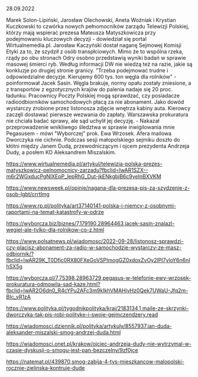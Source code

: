 28.09.2022

Marek Solon-Lipiński, Jarosław Olechowski, Aneta Woźniak i Krystian Kuczkowski to czwórka nowych pełnomocników zarządu Telewizji Polskiej, którzy mają wspierać prezesa Mateusza Matyszkowicza przy podejmowaniu kluczowych decyzji - dowiedział się portal Wirtualnemedia.pl. Jarosław Kaczyński dostał naganę Sejmowej Komisji Etyki za to, że szydził z osób transpłciowych. Mimo że to wspólna rzeka, rządy po obu stronach Odry osobno przedstawią wyniki badań w sprawie masowej śmierci ryb. Według informacji DW nie wiedzą też na razie, jakie są konkluzje po drugiej stronie granicy. "Trzeba podejmować trudne i odpowiedzialne decyzje. Kierujemy 600 tys. ton węgla dla rolników" - poinformował Jacek Sasin.
 Węgla brakuje, normy opału zostały zniesione, a z transportów z egzotycznych krajów do palenia nadaje się 20 proc. ładunku. Pracownicy Poczty Polskiej mogą sprawdzać, czy posiadacze radioodbiorników samochodowych płacą za nie abonament. Jako dowód wystarczy zrobione przez listonosza zdjęcie wnętrza kabiny auta. Kierowcy zaczęli dostawać pierwsze wezwania do zapłaty. Warszawska prokuratura nie chciała badać sprawy, ale sąd uchylił jej decyzję. - Nakazał przeprowadzenie wnikliwego śledztwa w sprawie inwigilowania mnie Pegasusem - mówi "Wyborczej" prok. Ewa Wrzosek. Afera mailowa Dworczyka nie cichnie. Podczas sesji małopolskiego sejmiku doszło do kłótni między Janem Dudą, przewodniczącym i ojcem prezydenta Andrzeja Dudy, a posłem KO Aleksandrem Miszalskim.

https://www.wirtualnemedia.pl/artykul/telewizja-polska-prezes-matyszkowicz-pelnomocnicy-zarzadu?fbclid=IwAR1SZX--m6r2WGxducPgNlXEpP_lepRhG_Dut-jkENkgbjB6c9yeInBXVKM

https://www.newsweek.pl/opinie/nagana-dla-prezesa-pis-za-szydzenie-z-osob-lgbt/crrtlmg

https://www.rp.pl/polityka/art37140141-polska-i-niemcy-z-osobnymi-raportami-na-temat-katastrofy-w-odrze

https://wyborcza.biz/biznes/7,179190,28964463,jacek-sasin-znalazl-wegiel-ale-tylko-dla-rolnikow-co-z.html

https://www.polsatnews.pl/wiadomosc/2022-09-28/listonosz-sprawdzi-czy-placisz-abonament-za-radio-w-samochodzie-wystarczy-ze-masz-odbiornik/?fbclid=IwAR29K_T0Dfjc0RX80FXeGoVSPImogGZ0xdoxZvOy2lPI7yloY6n6nIhSX5g

https://wyborcza.pl/7,75398,28963729,pegasus-w-telefonie-ewy-wrzosek-prokuratura-odmowila-sad-kaze.html?fbclid=IwAR2O6dn0_R4cYPu2AFc3m9kIkhVMAHivHz0Qek7UWaU-Jfq2m-BIc_vR1zA

https://www.polityka.pl/tygodnikpolityka/kraj/2183134,1,maile-ze-skrzynki-dworczyka-tak-pis-robi-polityke-i-swoje-gejmczendzery.read

https://wiadomosci.dziennik.pl/polityka/artykuly/8557937,jan-duda-aleksander-miszalski-smog-andrzej-duda.html

https://wiadomosci.onet.pl/krakow/ojciec-andrzeja-dudy-nie-wytrzymal-w-czasie-dyskusji-o-smogu-jest-pan-bezczelny/9zf0jce

https://natemat.pl/439870,smog-zabija-4-tys-mieszkancow-malopolski-rocznie-zielinska-kontruje-dude